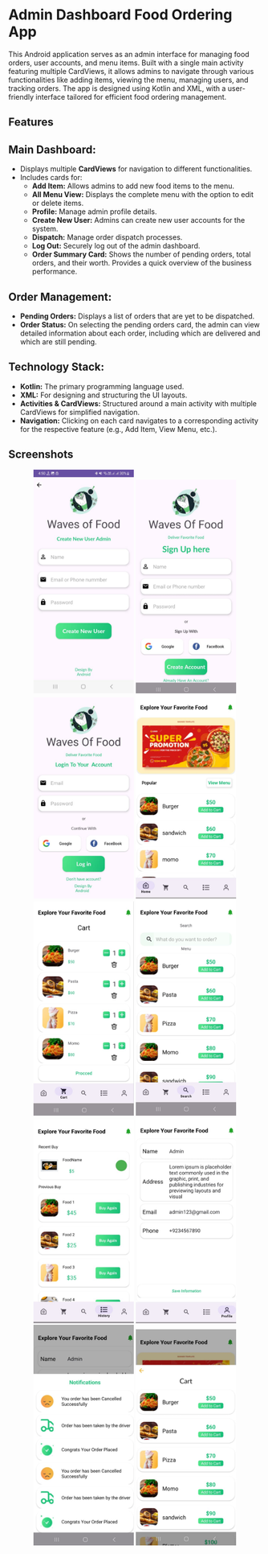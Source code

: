 # Admin Dashboard Food Ordering App

This Android application serves as an admin interface for managing food orders, user accounts, and menu items. Built with a single main activity featuring multiple CardViews, it allows admins to navigate through various functionalities like adding items, viewing the menu, managing users, and tracking orders. The app is designed using Kotlin and XML, with a user-friendly interface tailored for efficient food ordering management.

## Features

## Main Dashboard:

- Displays multiple **CardViews** for navigation to different functionalities.
- Includes cards for:
  - **Add Item:** Allows admins to add new food items to the menu.
  - **All Menu View:** Displays the complete menu with the option to edit or delete items.
  - **Profile:** Manage admin profile details.
  - **Create New User:** Admins can create new user accounts for the system.
  - **Dispatch:** Manage order dispatch processes.
  - **Log Out:** Securely log out of the admin dashboard.
  - **Order Summary Card:** Shows the number of pending orders, total orders, and their worth. Provides a quick overview of the business performance.

## Order Management:

- **Pending Orders:** Displays a list of orders that are yet to be dispatched.
- **Order Status:** On selecting the pending orders card, the admin can view detailed information about each order, including which are delivered and which are still pending.

## Technology Stack:

- **Kotlin:** The primary programming language used.
- **XML:** For designing and structuring the UI layouts.
- **Activities & CardViews:** Structured around a main activity with multiple CardViews for simplified navigation.
- **Navigation:** Clicking on each card navigates to a corresponding activity for the respective feature (e.g., Add Item, View Menu, etc.).

## Screenshots

<p align="center">
  <img src="https://github.com/Shehroz92/Admin-Dash-Board-of-Food-App/blob/master/IMG-20240921-WA0005.jpg" width="200" />
  <img src="https://github.com/Shehroz92/Food-Ordering-App/blob/master/Sign%20Up.jpg" width="200" />
  <img src="https://github.com/Shehroz92/Food-Ordering-App/blob/master/Log%20in.jpg" width="200" />
  <img src="https://github.com/Shehroz92/Food-Ordering-App/blob/master/Home.jpg" width="200" />
  <img src="https://github.com/Shehroz92/Food-Ordering-App/blob/master/Cart.jpg" width="200" />
  <img src="https://github.com/Shehroz92/Food-Ordering-App/blob/master/Search.jpg" width="200" />
  <img src="https://github.com/Shehroz92/Food-Ordering-App/blob/master/History.jpg" width="200" />
  <img src="https://github.com/Shehroz92/Food-Ordering-App/blob/master/Profile.jpg" width="200" />
  <img src="https://github.com/Shehroz92/Food-Ordering-App/blob/master/Notification.jpg" width="200" />
  <img src="https://github.com/Shehroz92/Food-Ordering-App/blob/master/View%20Menu.jpg" width="200" />

  
</p>
